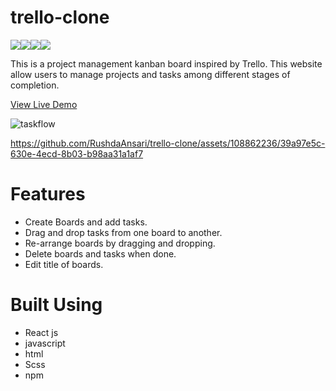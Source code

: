 # trello-clone

<img src='https://img.shields.io/static/v1?label=&message=HTML&color=E34F26&style=for-the-badge&logo=HTML5&logoColor=white&logoWidth=&labelColor=&link='/><img src='https://img.shields.io/static/v1?label=&message=SASS&color=CC6699&style=for-the-badge&logo=SASS&logoColor=white&logoWidth=&labelColor=&link=' /><img src='https://img.shields.io/static/v1?label=&message=Javascript&color=F7DF1E&style=for-the-badge&logo=Javascript&logoColor=black&logoWidth=&labelColor=&link='/><img src='https://img.shields.io/badge/react-61DAFB?style=for-the-badge&logo=REACT&logoColor=61DAFB&labelColor=black&color=black'/>


This is a project management kanban board inspired by Trello. This website allow users to manage projects and tasks among different stages of completion.

[View Live Demo](https://rushdaansari.github.io/trello-clone/)

![taskflow](https://github.com/RushdaAnsari/trello-clone/assets/108862236/34753592-a9ec-4766-87ab-0ef0a3a93b99)

https://github.com/RushdaAnsari/trello-clone/assets/108862236/39a97e5c-630e-4ecd-8b03-b98aa31a1af7

# Features
- Create Boards and add tasks.
- Drag and drop tasks from one board to another.
- Re-arrange boards by dragging and dropping.
- Delete boards and tasks when done.
- Edit title of boards.

# Built Using 
- React js
- javascript
- html
- Scss
- npm




